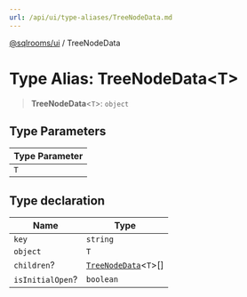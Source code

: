 ```yaml
---
url: /api/ui/type-aliases/TreeNodeData.md
---
```

[@sqlrooms/ui](../index.md) / TreeNodeData

# Type Alias: TreeNodeData\<T>

> **TreeNodeData**<`T`>: `object`

## Type Parameters

| Type Parameter |
| ------ |
| `T` |

## Type declaration

| Name | Type |
| ------ | ------ |
|  `key` | `string` |
|  `object` | `T` |
|  `children`? | [`TreeNodeData`](TreeNodeData.md)<`T`>\[] |
|  `isInitialOpen`? | `boolean` |
